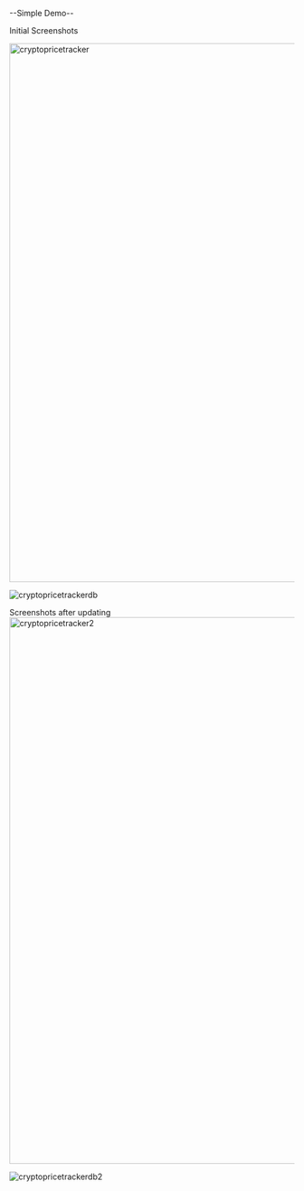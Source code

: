 --Simple Demo--

Initial Screenshots

<img width="951" alt="cryptopricetracker" src="https://github.com/theebank/CryptoScraper/assets/44730386/b0999aca-80de-4173-a4d9-ad1ec22b386f">

![cryptopricetrackerdb](https://github.com/theebank/CryptoScraper/assets/44730386/1a1e8af2-1e22-4cb0-8c82-7f62c1fa51d9)


Screenshots after updating
<img width="965" alt="cryptopricetracker2" src="https://github.com/theebank/CryptoScraper/assets/44730386/467ec299-43c4-465d-bcf7-e587b758ab84">

![cryptopricetrackerdb2](https://github.com/theebank/CryptoScraper/assets/44730386/a62fccc9-c17a-476a-9f56-c449f8eaa8ee)
